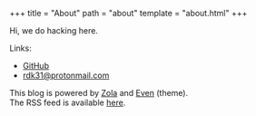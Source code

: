 +++
title = "About"
path = "about"
template = "about.html"
+++

Hi, we do hacking here.

Links:

- [GitHub](https://github.com/rdk31)
- [rdk31@protonmail.com](mailto:rdk31@protonmail.com)

This blog is powered by [Zola](https://www.getzola.org) and [Even](https://github.com/getzola/even) (theme). \
The RSS feed is available [here](https://rdk31.com/atom.xml).
